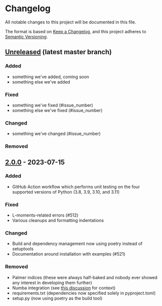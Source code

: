 # Changelog

All notable changes to this project will be documented in this file.

The format is based on [Keep a Changelog](https://keepachangelog.com/en/1.1.0/),
and this project adheres to [Semantic Versioning](https://semver.org/spec/v2.0.0.html).

## [Unreleased] (latest master branch)

### Added

- something we've added, coming soon
- something else we've added

### Fixed

- something we've fixed (#issue_number)
- something else we've fixed (#issue_number)

### Changed

- something we've changed (#issue_number)

### Removed

## [2.0.0] - 2023-07-15

### Added

- GitHub Action workflow which performs unit testing on the four supported versions of Python (3.8, 3.9, 3.10, and 3.11)

### Fixed

- L-moments-related errors (#512)
- Various cleanups and formatting indentations

### Changed

- Build and dependency management now using poetry instead of setuptools
- Documentation around installation with examples (#521) 

### Removed

- Palmer indices (these were always half-baked and nobody ever showed any interest in developing them further)
- Numba integration (see [this discussion](https://github.com/monocongo/climate_indices/discussions/502#discussioncomment-6377732)
  for context)
- requirements.txt (dependencies now specified solely in pyproject.toml)
- setup.py (now using poetry as the build tool)

[unreleased]: https://github.com/monocongo/climate_indices/compare/v2.0.0...HEAD
[2.0.0]: https://github.com/monocongo/climate_indices/releases/tag/v2.0.0